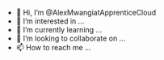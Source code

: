 - 👋 Hi, I’m @AlexMwangiatApprenticeCloud
- 👀 I’m interested in ...
- 🌱 I’m currently learning ...
- 💞️ I’m looking to collaborate on ...
- 📫 How to reach me ...

<!---
AlexMwangiatApprenticeCloud/AlexMwangiatApprenticeCloud is a ✨ special ✨ repository because its `README.md` (this file) appears on your GitHub profile.
You can click the Preview link to take a look at your changes.
--->
